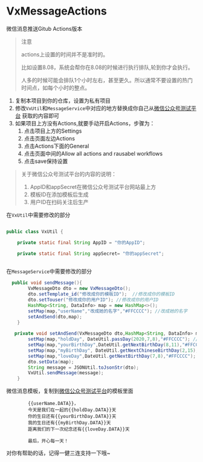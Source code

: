 # VxMessageActions
微信消息推送Gitub Actions版本
> 注意
> 
> actions上设置的时间并不是准时的。
> 
> 比如设置8.08，系统会帮你在8.08的时候进行执行排队,轮到你才会执行。
> 
> 人多的时候可能会排队1个小时左右，甚至更久。所以通常不要设置的热门时间点，如每个小时的整点。

1. 复制本项目到你的仓库，设置为私有项目
2. 修改`VxUtil`和`MessageService`中对应的地方替换成你自己从[微信公众号测试平台](https://mp.weixin.qq.com/debug/cgi-bin/sandboxinfo?action=showinfo&t=sandbox/index)
获取的内容即可
3. 如果项目上方没有Actions,就要手动开启Actions，步骤为：
    1. 点击项目上方的Settings
    2. 点击页面左边Actions
    3. 点击Actions下面的General
    4. 点击页面中间的Allow all actions and rausabel workflows
    5. 点击save保持设置

> 关于微信公众号测试平台的内容的说明：
>  1. AppID和appSecret在微信公众号测试平台网站最上方
>  2. 模板ID在添加模板后生成
>  3. 用户ID在扫码关注后生产


在`VxUtil`中需要修改的部分
```java

public class VxUtil {

    private static final String AppID = "你的AppID";

    private static final String appSecret= "你的appSecret";
    
```    


在`MessageService`中需要修改的部分

```java
  public void sendMessage(){
        VxMessageDto dto = new VxMessageDto();
        dto.setTemplate_id("修改成你的模板ID");  //修改成你的模板ID
        dto.setTouser("修改成你的用户ID"); //修改成你的用户ID
        HashMap<String, DataInfo> map = new HashMap<>();
        setMap(map,"userName","改成她的名字","#FFCCCC"); //改成她的名字
        setAndSend(dto,map);
    }
    
   private void setAndSend(VxMessageDto dto,HashMap<String, DataInfo> map){
        setMap(map,"holdDay", DateUtil.passDay(2020,7,8),"#FFCCCC"); //改成你在一起的时间
        setMap(map,"yourBirthDay",DateUtil.getNextBirthDay(8,11),"#FFCCCC"); //改成她的生日
        setMap(map,"myBirthDay", DateUtil.getNextChineseBirthDay(2,15),"#FFCCCC"); //改成你的生日
        setMap(map,"loveDay",DateUtil.getNextBirthDay(7,8),"#FFCCCC"); //改成你在一起的时间
        dto.setData(map);
        String message = JSONUtil.toJsonStr(dto);
        VxUtil.sendMessage(message);
    }  

```

微信消息模板，复制到[微信公众号测试平台](https://mp.weixin.qq.com/debug/cgi-bin/sandboxinfo?action=showinfo&t=sandbox/index)的模板里面
```
      	{{userName.DATA}}，
      	今天是我们在一起的{{holdDay.DATA}}天
      	你的生日还有{{yourBirthDay.DATA}}天
      	我的生日还有{{myBirthDay.DATA}}天
      	距离我们的下一次纪念还有{{loveDay.DATA}}天

        最后，开心每一天！
```


对你有帮助的话，记得一健三连支持一下哦~

